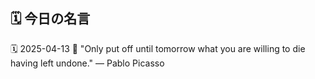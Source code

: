 ## 🗓️ 今日の名言

<!--START_SECTION:quote-->
🗓️ 2025-04-13
💬 "Only put off until tomorrow what you are willing to die having left undone." — Pablo Picasso
<!--END_SECTION:quote-->
